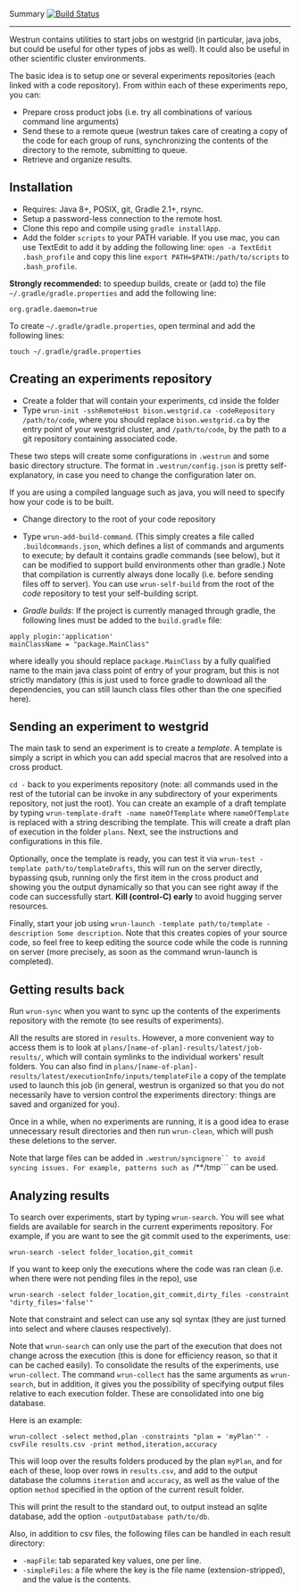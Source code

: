 Summary [![Build Status](https://travis-ci.org/alexandrebouchard/westrun.png?branch=master)](https://travis-ci.org/alexandrebouchard/westrun)

-------

Westrun contains utilities to start jobs on westgrid (in particular, java jobs, but could be useful for other types of jobs as well). It could also be useful in other 
scientific cluster environments.

The basic idea is to setup one or several experiments repositories (each linked with a
code repository). From within each of these experiments repo, you can:

- Prepare cross product jobs (i.e. try all combinations of various command line arguments)
- Send these to a remote queue (westrun takes care of creating a copy of the code for each group of runs, synchronizing the contents of the directory to the remote, submitting to queue.
- Retrieve and organize results.

Installation
------------

- Requires: Java 8+, POSIX, git, Gradle 2.1+, rsync.
- Setup a password-less connection to the remote host.
- Clone this repo and compile using ``gradle installApp``.
- Add the folder ``scripts`` to your PATH variable. If you use mac, you can use TextEdit to add it by adding the following line:
  ``open -a TextEdit .bash_profile`` and copy this line ``export PATH=$PATH:/path/to/scripts`` to ``.bash_profile``.


**Strongly recommended:** to speedup builds, create or (add to)  the file ``~/.gradle/gradle.properties`` and add the following line: 
```
org.gradle.daemon=true
```
To create ``~/.gradle/gradle.properties``, open terminal and add the following lines:
```
touch ~/.gradle/gradle.properties
```


Creating an experiments repository
----------------------------------

- Create a folder that will contain your experiments, cd inside the folder
- Type ``wrun-init -sshRemoteHost bison.westgrid.ca -codeRepository /path/to/code``, where you should replace ``bison.westgrid.ca`` by the entry point of your westgrid cluster, and ``/path/to/code``, by the path to a git repository containing associated code.

These two steps will create some configurations in ``.westrun`` and some basic directory structure. The format in ``.westrun/config.json`` is pretty self-explanatory, in case you need to change the configuration later on.

If you are using a compiled language such as java, you will need to specify how your code is to be built. 

- Change directory to the root of your code repository
- Type ``wrun-add-build-command``. (This simply creates a file called ``.buildcommands.json``, which defines a list of commands and arguments to execute; by default it contains gradle commands (see below), but it can be modified to support build environments other than gradle.) Note that compilation is currently always done locally (i.e. before sending files off to server). You can use ``wrun-self-build`` from the root of the *code* repository to test your self-building script.

- *Gradle builds*: If the project is currently managed through gradle, the following lines must be added to the ```build.gradle``` file: 

```
apply plugin:'application'
mainClassName = "package.MainClass"
```

where ideally you should replace ``package.MainClass`` by a fully qualified name to the main java class point of entry of your program, but this is not strictly mandatory (this is just used to force gradle to download all the dependencies, you can still launch class files other than the one specified here).

Sending an experiment to westgrid
---------------------------------

The main task to send an experiment is to create a *template*. A template is simply a script in which you can add special macros that are resolved into a cross product. 

``cd -`` back to you experiments repository (note: all commands used in the rest of the tutorial can be invoke in any subdirectory of your experiments repository, not just the root). You can create an example of a draft template by typing ``wrun-template-draft -name nameOfTemplate`` where ```nameOfTemplate``` is replaced with a string describing the template. This will create a draft plan of execution in the folder ``plans``. Next, see the instructions and configurations in this file.

Optionally, once the template is ready, you can test it via ``wrun-test -template path/to/templateDrafts``, this will run on the server directly, bypassing qsub, running only the first item in the cross product and showing you the output dynamically so that you can see right away if the code can successfully start. **Kill (control-C) early** to avoid hugging server resources.

Finally, start your job using ``wrun-launch -template path/to/template -description Some description``. Note that this creates copies of your source code, so feel free to keep editing the source code while the code is running on server (more precisely, as soon as the command wrun-launch is completed).


Getting results back
--------------------

Run ``wrun-sync`` when you want to sync up the contents of the experiments repository with the remote (to see results of experiments).

All the results are stored in ``results``. However, a more convenient way to access them is to look at ``plans/[name-of-plan]-results/latest/job-results/``, which will contain symlinks to the individual workers' result folders. You can also find in ``plans/[name-of-plan]-results/latest/executionInfo/inputs/templateFile`` a copy of the template used to launch this job (in general, westrun is organized so that you do not necessarily have to version control the experiments directory: things are saved and organized for you).

Once in a while, when no experiments are running, it is a good idea to erase unnecessary result directories and then run ``wrun-clean``, which will push these deletions to the server.

Note that large files can be added in ```.westrun/syncignore`` to avoid syncing issues.
For example, patterns such as ```/**/tmp``` can be used.

Analyzing results
-----------------

To search over experiments, start by typing ``wrun-search``. You will see what fields are available for search in the current experiments repository. For example, if you are want to see the git commit used to the experiments, use:

```
wrun-search -select folder_location,git_commit
```

If you want to keep only the executions where the code was ran clean (i.e. when there were not pending files in the repo), use

```
wrun-search -select folder_location,git_commit,dirty_files -constraint "dirty_files='false'"
```

Note that constraint and select can use any sql syntax (they are just turned into select and where clauses respectively).

Note that ``wrun-search`` can only use the part of the execution that does not change across the execution (this is done for efficiency reason, so that it can be cached easily). To consolidate the results of the experiments, use ``wrun-collect``. The command ``wrun-collect`` has the same arguments as ``wrun-search``, but in addition, it gives you the possibility of specifying output files relative to each execution folder. These are consolidated into one big database. 

Here is an example:

```
wrun-collect -select method,plan -constraints "plan = 'myPlan'" -csvFile results.csv -print method,iteration,accuracy
```

This will loop over the results folders produced by the plan ``myPlan``, and for each of these, loop over rows in ``results.csv``, and add to the output database the columns ``iteration`` and ``accuracy``, as well as the value of the option ``method`` specified in the option of the current result folder.

This will print the result to the standard out, to output instead an sqlite database, add the option ``-outputDatabase path/to/db``.

Also, in addition to csv files, the following files can be handled in each result directory:

- ``-mapFile``: tab separated key values, one per line.
- ``-simpleFiles``: a file where the key is the file name (extension-stripped), and the value is the contents.


